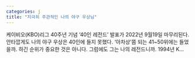 ```yaml
---
categories: j
title: "지극히 주관적인 나의 야구 우상님"
---
```


				
		
			
				
					
					
						
						
						
					
					
				
				
			
			
			
케이비오(KBO)리그 40주년 기념 ‘40인 레전드’ 발표가 2022년 9월19일 마무리된다. 안타깝게도 나의 야구 우상은 40인에 들지 못했다. ‘아차상’쯤 되는 41~50위에는 들었을까. 하긴 순위가 중요한 것은 아니다. 그럼에도 그는 나의 레전드니까. 1994년 K...		
			